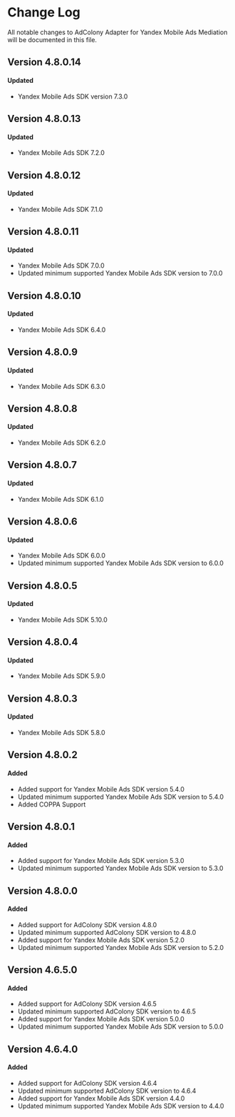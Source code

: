 # Change Log
All notable changes to AdColony Adapter for Yandex Mobile Ads Mediation will be documented in this file.

## Version 4.8.0.14

#### Updated
* Yandex Mobile Ads SDK version 7.3.0

## Version 4.8.0.13

#### Updated
* Yandex Mobile Ads SDK 7.2.0

## Version 4.8.0.12

#### Updated
* Yandex Mobile Ads SDK 7.1.0

## Version 4.8.0.11

#### Updated
* Yandex Mobile Ads SDK 7.0.0
* Updated minimum supported Yandex Mobile Ads SDK version to 7.0.0

## Version 4.8.0.10

#### Updated
* Yandex Mobile Ads SDK 6.4.0

## Version 4.8.0.9

#### Updated
* Yandex Mobile Ads SDK 6.3.0

## Version 4.8.0.8

#### Updated
* Yandex Mobile Ads SDK 6.2.0

## Version 4.8.0.7

#### Updated
* Yandex Mobile Ads SDK 6.1.0

## Version 4.8.0.6

#### Updated
* Yandex Mobile Ads SDK 6.0.0
* Updated minimum supported Yandex Mobile Ads SDK version to 6.0.0

## Version 4.8.0.5

#### Updated
* Yandex Mobile Ads SDK 5.10.0

## Version 4.8.0.4

#### Updated
* Yandex Mobile Ads SDK 5.9.0

## Version 4.8.0.3

#### Updated
* Yandex Mobile Ads SDK 5.8.0

## Version 4.8.0.2

#### Added
* Added support for Yandex Mobile Ads SDK version 5.4.0
* Updated minimum supported Yandex Mobile Ads SDK version to 5.4.0
* Added COPPA Support

## Version 4.8.0.1

#### Added
* Added support for Yandex Mobile Ads SDK version 5.3.0
* Updated minimum supported Yandex Mobile Ads SDK version to 5.3.0

## Version 4.8.0.0

#### Added
* Added support for AdColony SDK version 4.8.0
* Updated minimum supported AdColony SDK version to 4.8.0
* Added support for Yandex Mobile Ads SDK version 5.2.0
* Updated minimum supported Yandex Mobile Ads SDK version to 5.2.0

## Version 4.6.5.0

#### Added
* Added support for AdColony SDK version 4.6.5
* Updated minimum supported AdColony SDK version to 4.6.5
* Added support for Yandex Mobile Ads SDK version 5.0.0
* Updated minimum supported Yandex Mobile Ads SDK version to 5.0.0

## Version 4.6.4.0

#### Added
* Added support for AdColony SDK version 4.6.4
* Updated minimum supported AdColony SDK version to 4.6.4
* Added support for Yandex Mobile Ads SDK version 4.4.0
* Updated minimum supported Yandex Mobile Ads SDK version to 4.4.0
